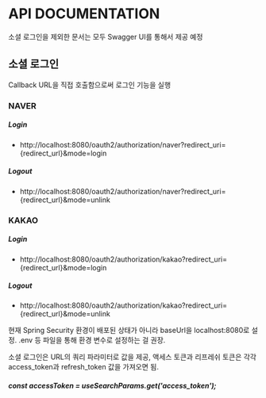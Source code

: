 # API DOCUMENTATION

소셜 로그인을 제외한 문서는 모두 Swagger UI를 통해서 제공 예정

## 소셜 로그인
Callback URL을 직접 호출함으로써 로그인 기능을 실행

### NAVER
##### Login
- http://localhost:8080/oauth2/authorization/naver?redirect_uri={redirect_url}&mode=login
##### Logout
- http://localhost:8080/oauth2/authorization/naver?redirect_uri={redirect_url}&mode=unlink

### KAKAO
##### Login
- http://localhost:8080/oauth2/authorization/kakao?redirect_uri={redirect_url}&mode=login
##### Logout
- http://localhost:8080/oauth2/authorization/kakao?redirect_uri={redirect_url}&mode=unlink

현재 Spring Security 환경이 배포된 상태가 아니라 baseUrl을 localhost:8080로 설정.
.env 등 파일을 통해 환경 변수로 설정하는 걸 권장.

소셜 로그인은 URL의 쿼리 파라미터로 값을 제공, 액세스 토큰과 리프레쉬 토큰은 각각 access_token과 refresh_token 값을 가져오면 됨.
##### const accessToken = useSearchParams.get('access_token');
